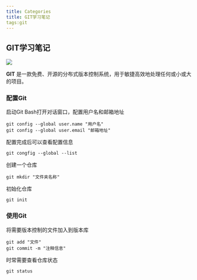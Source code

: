 ```yaml
---
title: Categories
title: GIT学习笔记
tags:git
---
```

## GIT学习笔记 ##

![](https://git-scm.com/images/logo@2x.png)

**GIT** 是一款免费、开源的分布式版本控制系统，用于敏捷高效地处理任何或小或大的项目。

### 配置Git ###
启动Git Bash打开对话窗口，配置用户名和邮箱地址

    git config --global user.name "用户名" 
    git config --global user.email "邮箱地址"

配置完成后可以查看配置信息

    git congfig --global --list

创建一个仓库

    git mkdir "文件夹名称"

初始化仓库

    git init

### 使用Git ###
将需要版本控制的文件加入到版本库

    git add "文件"
    git commit -m "注释信息"

时常需要查看仓库状态

    git status

